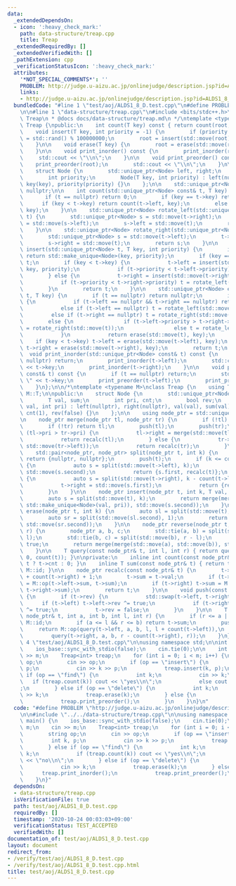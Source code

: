 ```yaml
---
data:
  _extendedDependsOn:
  - icon: ':heavy_check_mark:'
    path: data-structure/treap.cpp
    title: Treap
  _extendedRequiredBy: []
  _extendedVerifiedWith: []
  _pathExtension: cpp
  _verificationStatusIcon: ':heavy_check_mark:'
  attributes:
    '*NOT_SPECIAL_COMMENTS*': ''
    PROBLEM: http://judge.u-aizu.ac.jp/onlinejudge/description.jsp?id=ALDS1_8_D
    links:
    - http://judge.u-aizu.ac.jp/onlinejudge/description.jsp?id=ALDS1_8_D
  bundledCode: "#line 1 \"test/aoj/ALDS1_8_D.test.cpp\"\n#define PROBLEM \"http://judge.u-aizu.ac.jp/onlinejudge/description.jsp?id=ALDS1_8_D\"\
    \n\n#line 1 \"data-structure/treap.cpp\"\n#include <bits/stdc++.h>\n\n/*\n * @brief\
    \ Treap\n * @docs docs/data-structure/treap.md\n */\ntemplate <typename T>\nclass\
    \ Treap {\npublic:\n    int count(T key) const { return count(root, key); }\n\n\
    \    void insert(T key, int priority = -1) {\n        if (priority == -1) priority\
    \ = std::rand() % 100000000;\n        root = insert(std::move(root), key, priority);\n\
    \    }\n\n    void erase(T key) {\n        root = erase(std::move(root), key);\n\
    \    }\n\n    void print_inorder() const {\n        print_inorder(root);\n   \
    \     std::cout << \"\\n\";\n    }\n\n    void print_preorder() const {\n    \
    \    print_preorder(root);\n        std::cout << \"\\n\";\n    }\n\nprivate:\n\
    \    struct Node {\n        std::unique_ptr<Node> left, right;\n        T key;\n\
    \        int priority;\n        Node(T key, int priority) : left(nullptr), right(nullptr),\
    \ key(key), priority(priority) {}\n    };\n\n    std::unique_ptr<Node> root =\
    \ nullptr;\n\n    int count(std::unique_ptr<Node> const& t, T key) const {\n \
    \       if (t == nullptr) return 0;\n        if (key == t->key) return 1;\n  \
    \      if (key < t->key) return count(t->left, key);\n        else return count(t->right,\
    \ key);\n    }\n\n    std::unique_ptr<Node> rotate_left(std::unique_ptr<Node>\
    \ t) {\n        std::unique_ptr<Node> s = std::move(t->right);\n        t->right\
    \ = std::move(s->left);\n        s->left = std::move(t);\n        return s;\n\
    \    }\n\n    std::unique_ptr<Node> rotate_right(std::unique_ptr<Node> t) {\n\
    \        std::unique_ptr<Node> s = std::move(t->left);\n        t->left = std::move(s->right);\n\
    \        s->right = std::move(t);\n        return s;\n    }\n\n    std::unique_ptr<Node>\
    \ insert(std::unique_ptr<Node> t, T key, int priority) {\n        if (t == nullptr)\
    \ return std::make_unique<Node>(key, priority);\n        if (key == t->key) return\
    \ t;\n        if (key < t->key) {\n            t->left = insert(std::move(t->left),\
    \ key, priority);\n            if (t->priority < t->left->priority) t = rotate_right(std::move(t));\n\
    \        } else {\n            t->right = insert(std::move(t->right), key, priority);\n\
    \            if (t->priority < t->right->priority) t = rotate_left(std::move(t));\n\
    \        }\n        return t;\n    }\n\n    std::unique_ptr<Node> erase(std::unique_ptr<Node>\
    \ t, T key) {\n        if (t == nullptr) return nullptr;\n        if (key == t->key)\
    \ {\n            if (t->left == nullptr && t->right == nullptr) return nullptr;\n\
    \            else if (t->left == nullptr) t = rotate_left(std::move(t));\n   \
    \         else if (t->right == nullptr) t = rotate_right(std::move(t));\n    \
    \        else {\n                if (t->left->priority > t->right->priority) t\
    \ = rotate_right(std::move(t));\n                else t = rotate_left(std::move(t));\n\
    \            }\n            return erase(std::move(t), key);\n        }\n    \
    \    if (key < t->key) t->left = erase(std::move(t->left), key);\n        else\
    \ t->right = erase(std::move(t->right), key);\n        return t;\n    }\n\n  \
    \  void print_inorder(std::unique_ptr<Node> const& t) const {\n        if (t ==\
    \ nullptr) return;\n        print_inorder(t->left);\n        std::cout << \" \"\
    \ << t->key;\n        print_inorder(t->right);\n    }\n\n    void print_preorder(std::unique_ptr<Node>\
    \ const& t) const {\n        if (t == nullptr) return;\n        std::cout << \"\
    \ \" << t->key;\n        print_preorder(t->left);\n        print_preorder(t->right);\n\
    \    }\n};\n\n/*\ntemplate <typename M>\nclass Treap {\n    using T = typename\
    \ M::T;\n\npublic:\n    struct Node {\n        std::unique_ptr<Node> left, right;\n\
    \        T val, sum;\n        int pri, cnt;\n        bool rev;\n        Node(T\
    \ val, int pri) : left(nullptr), right(nullptr), val(val), sum(val), pri(pri),\
    \ cnt(1), rev(false) {}\n    };\n\n    using node_ptr = std::unique_ptr<Node>;\n\
    \n    node_ptr merge(node_ptr tl, node_ptr tr) {\n        if (!tl) return tr;\n\
    \        if (!tr) return tl;\n        push(tl);\n        push(tr);\n        if\
    \ (tl->pri > tr->pri) {\n            tl->right = merge(std::move(tl->right), std::move(tr));\n\
    \            return recalc(tl);\n        } else {\n            tr->left = merge(std::move(tl),\
    \ std::move(tr->left));\n            return recalc(tr);\n        }\n    }\n\n\
    \    std::pair<node_ptr, node_ptr> split(node_ptr t, int k) {\n        if (!t)\
    \ return {nullptr, nullptr};\n        push(t);\n        if (k <= count(t->left))\
    \ {\n            auto s = split(std::move(t->left), k);\n            t->left =\
    \ std::move(s.second);\n            return {s.first, recalc(t)};\n        } else\
    \ {\n            auto s = split(std::move(t->right), k - count(t->left) - 1);\n\
    \            t->right = std::move(s.first);\n            return {recalc(t), s.second};\n\
    \        }\n    }\n\n    node_ptr insert(node_ptr t, int k, T val, int pri) {\n\
    \        auto s = split(std::move(t), k);\n        return merge(merge(std::move(s.first),\
    \ std::make_unique<Node>(val, pri)), std::move(s.second));\n    }\n\n    node_ptr\
    \ erase(node_ptr t, int k) {\n        auto sl = split(std::move(t), k - 1);\n\
    \        auto sr = split(std::move(sl.second), 1);\n        return merge(std::move(sl.first),\
    \ std::move(sr.second));\n    }\n\n    node_ptr reverse(node_ptr t, int l, int\
    \ r) {\n        node_ptr a, b, c;\n        std::tie(a, b) = split(std::move(t),\
    \ l);\n        std::tie(b, c) = split(std::move(b), r - l);\n        b->rev ^=\
    \ true;\n        return merge(merge(std::move(a), std::move(b)), std::move(c));\n\
    \    }\n\n    T query(const node_ptr& t, int l, int r) { return query(t, l, r,\
    \ 0, count(t)); }\n\nprivate:\n    inline int count(const node_ptr& t) { return\
    \ t ? t->cnt : 0; }\n    inline T sum(const node_ptr& t) { return t ? t->sum :\
    \ M::id; }\n\n    node_ptr recalc(const node_ptr& t) {\n        t->cnt = count(t->left)\
    \ + count(t->right) + 1;\n        t->sum = t->val;\n        if (t->left) t->sum\
    \ = M::op(t->left->sum, t->sum);\n        if (t->right) t->sum = M::op(t->sum,\
    \ t->right->sum);\n        return t;\n    }\n\n    void push(const node_ptr& t)\
    \ {\n        if (t->rev) {\n            std::swap(t->left, t->right);\n      \
    \      if (t->left) t->left->rev ^= true;\n            if (t->right) t->right->rev\
    \ ^= true;\n            t->rev = false;\n        }\n    }\n\n    T query(const\
    \ node_ptr& t, int a, int b, int l, int r) {\n        if (r <= a || b <= l) return\
    \ M::id;\n        if (a <= l && r <= b) return t->sum;\n        push(t);\n   \
    \     return M::op(query(t->left, a, b, l, l + count(t->left)),\n            \
    \         query(t->right, a, b, r - count(t->right), r));\n    }\n};\n*/\n#line\
    \ 4 \"test/aoj/ALDS1_8_D.test.cpp\"\n\nusing namespace std;\n\nint main() {\n\
    \    ios_base::sync_with_stdio(false);\n    cin.tie(0);\n\n    int m;\n    cin\
    \ >> m;\n    Treap<int> treap;\n    for (int i = 0; i < m; i++) {\n        string\
    \ op;\n        cin >> op;\n        if (op == \"insert\") {\n            int k,\
    \ p;\n            cin >> k >> p;\n            treap.insert(k, p);\n        } else\
    \ if (op == \"find\") {\n            int k;\n            cin >> k;\n         \
    \   if (treap.count(k)) cout << \"yes\\n\";\n            else cout << \"no\\n\"\
    ;\n        } else if (op == \"delete\") {\n            int k;\n            cin\
    \ >> k;\n            treap.erase(k);\n        } else {\n            treap.print_inorder();\n\
    \            treap.print_preorder();\n        }\n    }\n}\n"
  code: "#define PROBLEM \"http://judge.u-aizu.ac.jp/onlinejudge/description.jsp?id=ALDS1_8_D\"\
    \n\n#include \"../../data-structure/treap.cpp\"\n\nusing namespace std;\n\nint\
    \ main() {\n    ios_base::sync_with_stdio(false);\n    cin.tie(0);\n\n    int\
    \ m;\n    cin >> m;\n    Treap<int> treap;\n    for (int i = 0; i < m; i++) {\n\
    \        string op;\n        cin >> op;\n        if (op == \"insert\") {\n   \
    \         int k, p;\n            cin >> k >> p;\n            treap.insert(k, p);\n\
    \        } else if (op == \"find\") {\n            int k;\n            cin >>\
    \ k;\n            if (treap.count(k)) cout << \"yes\\n\";\n            else cout\
    \ << \"no\\n\";\n        } else if (op == \"delete\") {\n            int k;\n\
    \            cin >> k;\n            treap.erase(k);\n        } else {\n      \
    \      treap.print_inorder();\n            treap.print_preorder();\n        }\n\
    \    }\n}"
  dependsOn:
  - data-structure/treap.cpp
  isVerificationFile: true
  path: test/aoj/ALDS1_8_D.test.cpp
  requiredBy: []
  timestamp: '2020-10-24 00:03:03+09:00'
  verificationStatus: TEST_ACCEPTED
  verifiedWith: []
documentation_of: test/aoj/ALDS1_8_D.test.cpp
layout: document
redirect_from:
- /verify/test/aoj/ALDS1_8_D.test.cpp
- /verify/test/aoj/ALDS1_8_D.test.cpp.html
title: test/aoj/ALDS1_8_D.test.cpp
---
```

